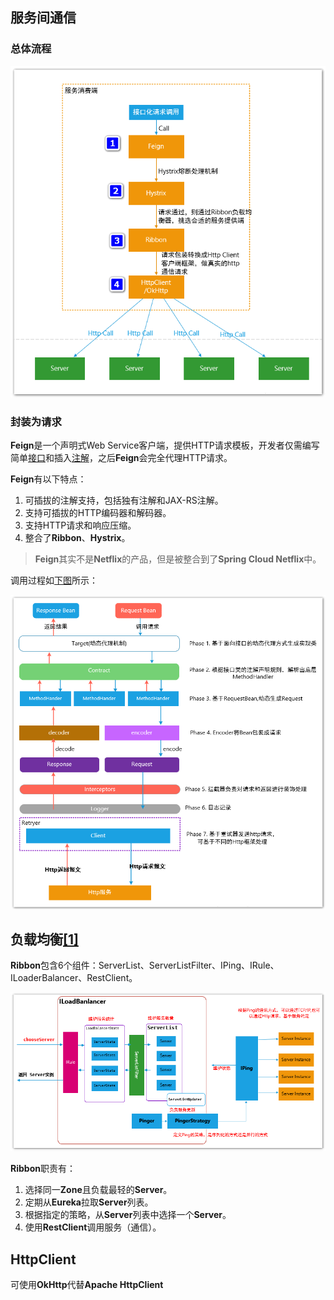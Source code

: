 ## 服务间通信

### 总体流程

![](../images/6/http-client.png)

### 封装为请求

**Feign**是一个声明式Web Service客户端，提供HTTP请求模板，开发者仅需编写简单<u>接口</u>和插入<u>注解</u>，之后**Feign**会完全代理HTTP请求。

**Feign**有以下特点：

1. 可插拔的注解支持，包括独有注解和JAX-RS注解。
2. 支持可插拔的HTTP编码器和解码器。
3. 支持HTTP请求和响应压缩。
4. 整合了**Ribbon**、**Hystrix**。

> **Feign**其实不是**Netflix**的产品，但是被整合到了**Spring Cloud Netflix**中。

调用过程如[下图](https://louluan.blog.csdn.net/article/details/82821294)所示：

![](../images/6/feign-process.png)



## 负载均衡[[1]](https://louluan.blog.csdn.net/article/details/83060310)

**Ribbon**包含6个组件：ServerList、ServerListFilter、IPing、IRule、ILoaderBalancer、RestClient。

![](../images/6/ribbon-framework.png)

**Ribbon**职责有：

1. 选择同一**Zone**且负载最轻的**Server**。
2. 定期从**Eureka**拉取**Server**列表。
3. 根据指定的策略，从**Server**列表中选择一个**Server**。
4. 使用**RestClient**调用服务（通信）。



## HttpClient

可使用**OkHttp**代替**Apache HttpClient**

